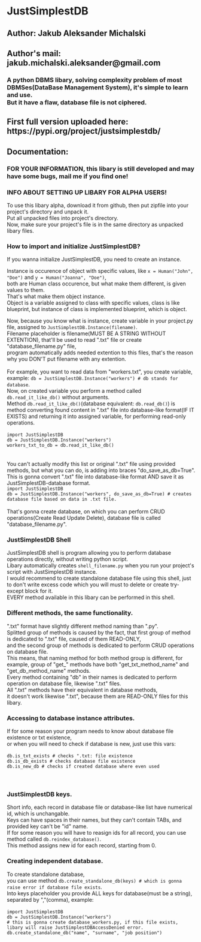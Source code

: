 <h1>JustSimplestDB</h1>
<h2>Author: Jakub Aleksander Michalski</h2>
<h2>Author's mail: jakub.michalski.aleksander@gmail.com</h2>
<h3>A python DBMS libary, solving complexity problem of most DBMSes(DataBase Management System), it's simple to learn and use.<br>
But it have a flaw, database file is not ciphered.</h3>
<h2>First full version uploaded here: https://pypi.org/project/justsimplestdb/</h2>
<h2>Documentation:</h2>
<h3><b>FOR YOUR INFORMATION, this libary is still developed and may have some bugs, mail me if you find one!</b></h3>
<h3>INFO ABOUT SETTING UP LIBARY FOR ALPHA USERS!</h3>
<p>To use this libary alpha, download it from github, then put zipfile into your project's directory and unpack it.<br>
Put all unpacked files into project's directory.<br>
Now, make sure your project's file is in the same directory as unpacked libary files.<br>
</p>
<h3>How to import and initialize JustSimplestDB?</h3>
<p>If you wanna initialize JustSimplestDB, you need to create an instance.</p>
<p>Instance is occurence of object with specific values, like <code>x = Human("John", "Doe")</code> and <code>y = Human("Joanna", "Doe")</code>, <br>
both are Human class occurence, but what make them different, is given values to them.<br>
That's what make them object instance.<br>
Object is a variable assigned to class with specific values, class is like blueprint, but instance of class is implemented blueprint, which is object.</p>
<p>Now, because you know what is instance, create variable in your project.py file, assigned to <code>JustSimplestDB.Instance(filename)</code>.<br>
Filename placeholder is filename(MUST BE A STRING WITHOUT EXTENTION), that'll be used to read ".txt" file or create "database_filename.py" file,<br>
program automatically adds needed extention to this files, that's the reason why you DON'T put filename with any extention.<br>
<br>
For example, you want to read data from "workers.txt", you create variable,<br>
example: <code>db = JustSimplestDB.Instance("workers") # db stands for database</code>.<br>
Now, on created variable you perform a method called <code>db.read_it_like_db()</code> without arguments.<br>
Method <code>db.read_it_like_db()</code>(database equivalent: <code>db.read_db()</code>) is method converting found content in ".txt" file into database-like format(IF IT EXISTS) and returning it into assigned variable, for performing read-only operations.<br>
<br>
<code>import JustSimplestDB
db = JustSimplestDB.Instance("workers")
workers_txt_to_db = db.read_it_like_db()
</code>
<br>
<br>
You can't actually modify this list or original ".txt" file using provided methods, but what you can do, is adding into braces "do_save_as_db=True".<br>
This is gonna convert ".txt" file into database-like format AND save it as JustSimplestDB-database format.<br>
<code>import JustSimplestDB
db = JustSimplestDB.Instance("workers", do_save_as_db=True) # creates database file based on data in .txt file.
</code>
<br>
That's gonna create database, on which you can perform CRUD operations(Create Read Update Delete), database file is called "database_filename.py".<br>
</p>
<h3>JustSimplestDB Shell</h3>
JustSimplestDB shell is program allowing you to perform database operations directly, without writing python script.<br>
Libary automatically creates <code>shell_filename.py</code> when you run your project's script with JustSimplestDB instance.<br>
I would recommend to create standalone database file using this shell, just to don't write excess code which you will must to delete or create try-except block for it.<br>
EVERY method available in this libary can be performed in this shell.</p>
<h3>Different methods, the same functionality.</h3>
<p>".txt" format have slightly different method naming than ".py".<br>
Splitted group of methods is caused by the fact, that first group of method is dedicated to ".txt" file, caused of them READ-ONLY,<br>
and the second group of methods is dedicated to perform CRUD operations on database file.<br>
This means, that naming method for both method group is different, for example, group of "get_" methods have both "get_txt_method_name" and "get_db_method_name" methods.<br>
Every method containing "db" in their names is dedicated to perform operation on database file, likewise ".txt" files.<br>
All ".txt" methods have their equivalent in database methods,<br>
it doesn't work likewise ".txt", because them are READ-ONLY files for this libary.
</p>

<h3>Accessing to database instance attributes.</h3>
<p>If for some reason your program needs to know about database file existence or txt existence,<br>
or when you will need to check if database is new, just use this vars:
<br>
<br>
<code>db.is_txt_exists # checks ".txt: file existence
db.is_db_exists # checks database file existence
db.is_new_db # checks if created database where even used
</code>
<br>
<br>
</p>

<h3>JustSimplestDB keys.</h3>
<p>Short info, each record in database file or database-like list have numerical id, which is unchangable.<br>
Keys can have spaces in their names, but they can't contain TABs, and provided key can't be "id" name.<br>
If for some reason you will have to reasign ids for all record, you can use method called <code>db.reindex_database()</code>.<br>
This method assigns new id for each record, starting from 0.
</p>

<h3>Creating independent database.</h3>
<p>To create standalone database,<br>
you can use method <code>db.create_standalone_db(keys) # which is gonna raise error if database file exists</code>.<br>
Into keys placeholder you provide ALL keys for database(must be a string), separated by ","(comma), example:
<br>
<br>
<code>import JustSimplestDB
db = JustSimplestDB.Instance("workers")
# this is gonna create database_workers.py, if this file exists, libary will raise JustSimplestDBAccessDenied error.
db.create_standalone_db("name", "surname", "job position")
</code>
<br>
<br>
</p>
